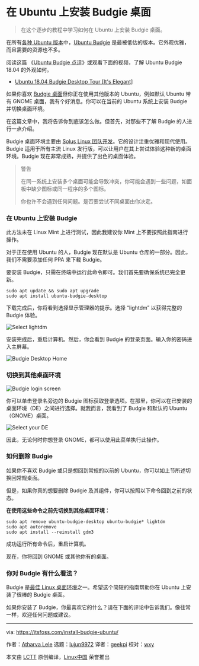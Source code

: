 [#]: collector: (lujun9972)
[#]: translator: (geekpi)
[#]: reviewer: (wxy)
[#]: publisher: ( )
[#]: url: ( )
[#]: subject: (Installing Budgie Desktop on Ubuntu [Quick Guide])
[#]: via: (https://itsfoss.com/install-budgie-ubuntu/)
[#]: author: (Atharva Lele https://itsfoss.com/author/atharva/)

在 Ubuntu 上安装 Budgie 桌面
======

> 在这个逐步的教程中学习如何在 Ubuntu 上安装 Budgie 桌面。

在所有[各种 Ubuntu 版本][1]中，[Ubuntu Budgie][2] 是最被低估的版本。它外观优雅，而且需要的资源也不多。

阅读这篇 《[Ubuntu Budgie 点评][3]》或观看下面的视频，了解 Ubuntu Budgie 18.04 的外观如何。

- [Ubuntu 18.04 Budgie Desktop Tour [It's Elegant]](https://youtu.be/KXgreWOK33k)

如果你喜欢 [Budgie 桌面][5]但你正在使用其他版本的 Ubuntu，例如默认 Ubuntu 带有 GNOME 桌面，我有个好消息。你可以在当前的 Ubuntu 系统上安装 Budgie 并切换桌面环境。

在这篇文章中，我将告诉你到底该怎么做。但首先，对那些不了解 Budgie 的人进行一点介绍。

Budgie 桌面环境主要由 [Solus Linux 团队开发][6]。它的设计注重优雅和现代使用。Budgie 适用于所有主流 Linux 发行版，可以让用户在其上尝试体验这种新的桌面环境。Budgie 现在非常成熟，并提供了出色的桌面体验。

> 警告
>
> 在同一系统上安装多个桌面可能会导致冲突，你可能会遇到一些问题，如面板中缺少图标或同一程序的多个图标。
>
> 你也许不会遇到任何问题。是否要尝试不同桌面由你决定。

### 在 Ubuntu 上安装 Budgie

此方法未在 Linux Mint 上进行测试，因此我建议你 Mint 上不要按照此指南进行操作。

对于正在使用 Ubuntu 的人，Budgie 现在默认是 Ubuntu 仓库的一部分。因此，我们不需要添加任何 PPA 来下载 Budgie。

要安装 Budgie，只需在终端中运行此命令即可。我们首先要确保系统已完全更新。

```
sudo apt update && sudo apt upgrade
sudo apt install ubuntu-budgie-desktop
```

下载完成后，你将看到选择显示管理器的提示。选择 “lightdm” 以获得完整的 Budgie 体验。

![Select lightdm][7]

安装完成后，重启计算机。然后，你会看到 Budgie 的登录页面。输入你的密码进入主屏幕。

![Budgie Desktop Home][8]

### 切换到其他桌面环境

![Budgie login screen][9]

你可以单击登录名旁边的 Budgie 图标获取登录选项。在那里，你可以在已安装的桌面环境（DE）之间进行选择。就我而言，我看到了 Budgie 和默认的 Ubuntu（GNOME）桌面。

![Select your DE][10]

因此，无论何时你想登录 GNOME，都可以使用此菜单执行此操作。

### 如何删除 Budgie

如果你不喜欢 Budgie 或只是想回到常规的以前的 Ubuntu，你可以如上节所述切换回常规桌面。

但是，如果你真的想要删除 Budgie 及其组件，你可以按照以下命令回到之前的状态。

**在使用这些命令之前先切换到其他桌面环境：**

```
sudo apt remove ubuntu-budgie-desktop ubuntu-budgie* lightdm
sudo apt autoremove
sudo apt install --reinstall gdm3
```

成功运行所有命令后，重启计算机。

现在，你将回到 GNOME 或其他你有的桌面。

### 你对 Budgie 有什么看法？

Budgie 是[最佳 Linux 桌面环境][12]之一。希望这个简短的指南帮助你在 Ubuntu 上安装了很棒的 Budgie 桌面。

如果你安装了 Budgie，你最喜欢它的什么？请在下面的评论中告诉我们。像往常一样，欢迎任何问题或建议。

--------------------------------------------------------------------------------

via: https://itsfoss.com/install-budgie-ubuntu/

作者：[Atharva Lele][a]
选题：[lujun9972][b]
译者：[geekpi](https://github.com/geekpi)
校对：[wxy](https://github.com/wxy)

本文由 [LCTT](https://github.com/LCTT/TranslateProject) 原创编译，[Linux中国](https://linux.cn/) 荣誉推出

[a]: https://itsfoss.com/author/atharva/
[b]: https://github.com/lujun9972
[1]: https://itsfoss.com/which-ubuntu-install/
[2]: https://ubuntubudgie.org/
[3]: https://itsfoss.com/ubuntu-budgie-18-review/
[4]: https://www.youtube.com/c/itsfoss?sub_confirmation=1
[5]: https://github.com/solus-project/budgie-desktop
[6]: https://getsol.us/home/
[7]: https://i0.wp.com/itsfoss.com/wp-content/uploads/2019/04/budgie_install_select_dm.png?fit=800%2C559&ssl=1
[8]: https://i1.wp.com/itsfoss.com/wp-content/uploads/2019/04/budgie_homescreen.jpg?fit=800%2C500&ssl=1
[9]: https://i2.wp.com/itsfoss.com/wp-content/uploads/2019/04/budgie_install_lockscreen.png?fit=800%2C403&ssl=1
[10]: https://i0.wp.com/itsfoss.com/wp-content/uploads/2019/04/budgie_install_lockscreen_select_de.png?fit=800%2C403&ssl=1
[11]: https://itsfoss.com/snapd-error-ubuntu/
[12]: https://itsfoss.com/best-linux-desktop-environments/
